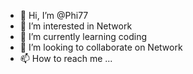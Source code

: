 - 👋 Hi, I’m @Phi77
- 👀 I’m interested in Network
- 🌱 I’m currently learning coding
- 💞️ I’m looking to collaborate on Network
- 📫 How to reach me ...

<!---
Phi77/Phi77 is a ✨ special ✨ repository because its `README.md` (this file) appears on your GitHub profile.
You can click the Preview link to take a look at your changes.
--->
